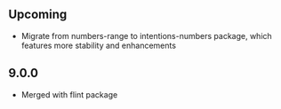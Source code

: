 ## Upcoming

- Migrate from numbers-range to intentions-numbers package, which features more stability and enhancements

## 9.0.0

 - Merged with flint package
